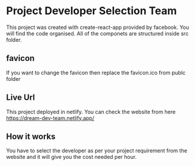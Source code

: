 # Project Developer Selection Team

This project was created with create-react-app provided by facebook. You will find the code organised. All of the componets are structured inside src folder.

## favicon

If you want to change the favicon then replace the favicon.ico from publc folder

## Live Url

This project deployed in netlify. You can check the website from here https://dream-dev-team.netlify.app/

## How it works

You have to select the developer as per your project requirement from the website and it will give you the cost needed per hour.
